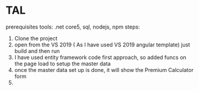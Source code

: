 # TAL
prerequisites tools: .net core5, sql, nodejs, npm
steps: 
1) Clone the project 
2) open from the VS 2019 ( As I have used VS 2019 angular template) just build and then run 
3) I have used entity framework code first approach, so added funcs on the page load to setup the master data 
4) once the master data set up is done, it will show the Premium Calculator form 
5) 
